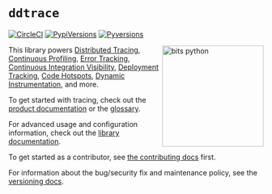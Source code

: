 # `ddtrace`

[![CircleCI](https://circleci.com/gh/DataDog/dd-trace-py/tree/main.svg?style=svg)](https://circleci.com/gh/DataDog/dd-trace-py/tree/main)
[![PypiVersions](https://img.shields.io/pypi/v/ddtrace.svg)](https://pypi.org/project/ddtrace/)
[![Pyversions](https://img.shields.io/pypi/pyversions/ddtrace.svg?style=flat)](https://pypi.org/project/ddtrace/)

<img align="right" src="https://user-images.githubusercontent.com/6321485/167082083-53f6e48f-1843-4708-9b98-587c94f7ddb3.png" alt="bits python" width="200px"/>

This library powers [Distributed Tracing](https://docs.datadoghq.com/tracing/),
 [Continuous Profiling](https://docs.datadoghq.com/tracing/profiler/),
 [Error Tracking](https://docs.datadoghq.com/tracing/error_tracking/),
 [Continuous Integration Visibility](https://docs.datadoghq.com/continuous_integration/),
 [Deployment Tracking](https://docs.datadoghq.com/tracing/deployment_tracking/),
 [Code Hotspots](https://docs.datadoghq.com/tracing/profiler/connect_traces_and_profiles/),
 [Dynamic Instrumentation](https://docs.datadoghq.com/dynamic_instrumentation/),
 and more.
 

To get started with tracing, check out the [product documentation][setup docs] or the [glossary][visualization docs].

For advanced usage and configuration information, check out the [library documentation][api docs].

To get started as a contributor, see [the contributing docs](https://ddtrace.readthedocs.io/en/stable/contributing.html) first.

For information about the bug/security fix and maintenance policy, see the [versioning docs][versioning docs].

[setup docs]: https://docs.datadoghq.com/tracing/setup/python/
[api docs]: https://ddtrace.readthedocs.io/
[visualization docs]: https://docs.datadoghq.com/tracing/visualization/
[versioning docs]: https://github.com/DataDog/dd-trace-py/blob/main/docs/versioning.rst#release-support

